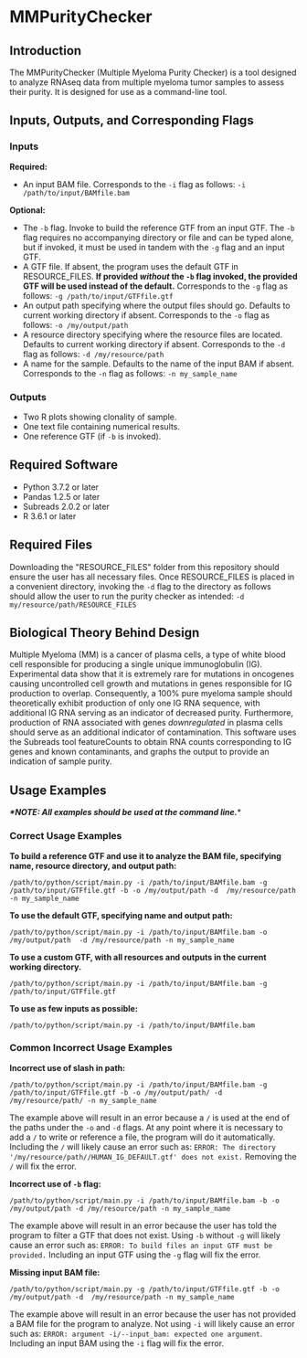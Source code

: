 # MMPurityChecker

## Introduction

The MMPurityChecker (Multiple Myeloma Purity Checker) is a tool designed to analyze RNAseq data from multiple myeloma 
tumor samples to assess their purity. It is designed for use as a command-line tool.

## Inputs, Outputs, and Corresponding Flags

 ### Inputs
  
  **Required:**
  
   - An input BAM file. Corresponds to the `-i` flag as follows: `-i /path/to/input/BAMfile.bam`

  **Optional:**
   - The `-b` flag. Invoke to build the reference GTF from an input GTF. The `-b` flag requires no accompanying
     directory or file and can be typed alone, but if invoked, it must be used in tandem with the `-g` flag and an input GTF.  
   - A GTF file. If absent, the program uses the default GTF in RESOURCE_FILES. **If provided _without_ the `-b` 
     flag invoked, the provided GTF will be used instead of the default.** Corresponds to the `-g` flag as 
     follows: `-g /path/to/input/GTFfile.gtf`
   - An output path specifying where the output files should go. Defaults to current working directory if absent.
     Corresponds to the `-o` flag as follows: `-o /my/output/path`
   - A resource directory specifying where the resource files are located. Defaults to current working directory if absent.
     Corresponds to the `-d` flag as follows: `-d /my/resource/path`
   - A name for the sample. Defaults to the name of the input BAM if absent. 
     Corresponds to the `-n` flag as follows: `-n my_sample_name`
   

### Outputs

- Two R plots showing clonality of sample.
- One text file containing numerical results.
- One reference GTF (if `-b` is invoked).

## Required Software

- Python 3.7.2 or later
- Pandas 1.2.5 or later
- Subreads 2.0.2 or later
- R 3.6.1 or later

## Required Files
Downloading the "RESOURCE_FILES" folder from this repository should ensure the user has all 
necessary files. Once RESOURCE_FILES is placed in a convenient directory, invoking the `-d` 
flag to the directory as follows should allow the user to run the purity checker as intended:
`-d my/resource/path/RESOURCE_FILES`


## Biological Theory Behind Design

Multiple Myeloma (MM) is a cancer of plasma cells, a type of white blood
cell responsible for producing a single unique immunoglobulin (IG). 
Experimental data show that it is extremely rare for mutations in oncogenes 
causing uncontrolled cell growth and mutations in genes responsible for IG 
production to overlap. Consequently, a 100% pure myeloma sample should 
theoretically exhibit production of only one IG RNA sequence, with additional 
IG RNA serving as an indicator of decreased purity. Furthermore, production 
of RNA associated with genes *downregulated* in plasma cells should serve as 
an additional indicator of contamination. This software uses the Subreads 
tool featureCounts to obtain RNA counts corresponding to IG genes and known 
contaminants, and graphs the output to provide an indication of sample purity.

## Usage Examples

***\*NOTE: All examples should be used at the command line.****

### Correct Usage Examples

**To build a reference GTF and use it to analyze the BAM file, specifying 
name, resource directory, and output path:**

`/path/to/python/script/main.py -i /path/to/input/BAMfile.bam -g /path/to/input/GTFfile.gtf -b -o /my/output/path -d 
/my/resource/path -n my_sample_name`

**To use the default GTF, specifying name and output path:**

`/path/to/python/script/main.py -i /path/to/input/BAMfile.bam -o /my/output/path 
-d /my/resource/path -n my_sample_name`

**To use a custom GTF, with all resources and outputs in the current 
working directory.**

`/path/to/python/script/main.py -i /path/to/input/BAMfile.bam -g /path/to/input/GTFfile.gtf`

**To use as few inputs as possible:**

`/path/to/python/script/main.py -i /path/to/input/BAMfile.bam`

### Common Incorrect Usage Examples

**Incorrect use of slash in path:**

`/path/to/python/script/main.py -i /path/to/input/BAMfile.bam -g /path/to/input/GTFfile.gtf -b -o /my/output/path/ -d 
/my/resource/path/ -n my_sample_name`

The example above will result in an error because a `/` is used at the end of the paths under the `-o` and `-d` flags.
At any point where it is necessary to add a `/` to write or reference a file, the program will do it automatically.
Including the `/` will likely cause an error such as: `ERROR: The directory '/my/resource/path//HUMAN_IG_DEFAULT.gtf' does not exist.`
Removing the `/` will fix the error.

**Incorrect use of `-b` flag:**

`/path/to/python/script/main.py -i /path/to/input/BAMfile.bam -b -o /my/output/path -d /my/resource/path -n my_sample_name`

The example above will result in an error because the user has told the program to filter a GTF that does not exist.
Using `-b` without `-g` will likely cause an error such as: `ERROR: To build files an input GTF must be provided.` Including
an input GTF using the `-g` flag will fix the error.

**Missing input BAM file:**

`/path/to/python/script/main.py -g /path/to/input/GTFfile.gtf -b -o /my/output/path -d 
/my/resource/path -n my_sample_name`

The example above will result in an error because the user has not provided a BAM file for the program to analyze.
Not using `-i` will likely cause an error such as: `ERROR: argument -i/--input_bam: expected one argument`. Including
an input BAM using the `-i` flag will fix the error.
